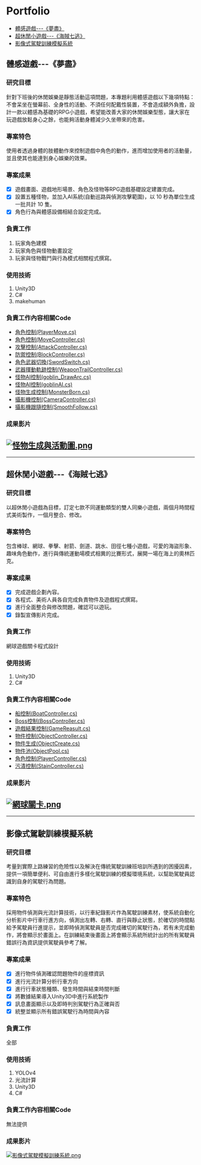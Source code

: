 # Portfolio
- [體感遊戲---《夢盡》](#41)
- [超休閒小遊戲---《海賊七逃》](#42)
- [影像式駕駛訓練模擬系統](#43)

## <a id="41"/>體感遊戲---《夢盡》
### 研究目標
針對下班後的休閒娛樂是靜態活動這項問題，本專題利用體感遊戲以下幾項特點：不會呆坐在螢幕前、全身性的活動、不須任何配戴性裝置，不會造成額外負擔，設計一款以體感為基礎的RPG小遊戲，希望能改善大家的休閒娛樂型態，讓大家在玩遊戲放鬆身心之餘，也能夠活動身體減少久坐帶來的危害。
### 專案特色
使用者透過身體的肢體動作來控制遊戲中角色的動作，進而增加使用者的活動量，並且使其也能達到身心娛樂的效果。
### 專案成果
- [x] 遊戲畫面、遊戲地形場景、角色及怪物等RPG遊戲基礎設定建置完成。
- [x] 設置五種怪物，並加入AI系統(自動巡路與偵測攻擊範圍)，以 10 秒為單位生成一批共計 10 隻。
- [x] 角色行為與體感設備相結合設定完成。
### 負責工作
1. 玩家角色建模
2. 玩家角色與怪物動畫設定
3. 玩家與怪物戰鬥與行為模式相關程式撰寫。
### 使用技術
1. Unity3D
2. C#
3. makehuman
### 負責工作內容相關Code
- [角色控制(PlayerMove.cs)](https://github.com/xgru/Portfolio-Code/blob/main/%E3%80%8A%E5%A4%A2%E7%9B%A1%E3%80%8B/PlayerMove.cs)
- [角色控制(MoveController.cs)](https://github.com/xgru/Portfolio-Code/blob/main/%E3%80%8A%E5%A4%A2%E7%9B%A1%E3%80%8B/MoveController.cs)
- [攻擊控制(AttackController.cs)](https://github.com/xgru/Portfolio-Code/blob/main/%E3%80%8A%E5%A4%A2%E7%9B%A1%E3%80%8B/AttackController.cs)
- [防禦控制(BlockController.cs)](https://github.com/xgru/Portfolio-Code/blob/main/%E3%80%8A%E5%A4%A2%E7%9B%A1%E3%80%8B/BlockController.cs)
- [角色武器切換(SwordSwitch.cs)](https://github.com/xgru/Portfolio-Code/blob/main/%E3%80%8A%E5%A4%A2%E7%9B%A1%E3%80%8B/SwordSwitch.cs)
- [武器揮動軌跡控制(WeaponTrailController.cs)](https://github.com/xgru/Portfolio-Code/blob/main/%E3%80%8A%E5%A4%A2%E7%9B%A1%E3%80%8B/WeaponTrailController.cs)
- [怪物AI控制(goblin_DrawArc.cs)](https://github.com/xgru/Portfolio-Code/blob/main/%E3%80%8A%E5%A4%A2%E7%9B%A1%E3%80%8B/goblin_DrawArc.cs)
- [怪物AI控制(goblinAI.cs)](https://github.com/xgru/Portfolio-Code/blob/main/%E3%80%8A%E5%A4%A2%E7%9B%A1%E3%80%8B/goblinAI.cs)
- [怪物生成控制(MonsterBorn.cs)](https://github.com/xgru/Portfolio-Code/blob/main/%E3%80%8A%E5%A4%A2%E7%9B%A1%E3%80%8B/MonsterBorn.cs)
- [攝影機控制(CameraController.cs)](https://github.com/xgru/Portfolio-Code/blob/main/%E3%80%8A%E5%A4%A2%E7%9B%A1%E3%80%8B/CameraController.cs)
- [攝影機跟隨控制(SmoothFollow.cs)](https://github.com/xgru/Portfolio-Code/blob/main/%E3%80%8A%E5%A4%A2%E7%9B%A1%E3%80%8B/SmoothFollow.cs)
### 成果影片
[![怪物生成與活動圖.png](《夢盡》/怪物生成與活動圖.png)](https://www.youtube.com/watch?v=tHVb6hr-dqk&t=4s)
---
---
## <a id="42"/>超休閒小遊戲---《海賊七逃》
### 研究目標
以超休閒小遊戲為目標，訂定七款不同運動類型的雙人同樂小遊戲，兩個月時間程式美術製作，一個月整合、修改。
### 專案特色
包含棒球、網球、拳擊、射箭、劍道、跳水、田徑七種小遊戲，可愛的海盜形象、趣味角色動作，進行與傳統運動場模式相異的比賽形式，展開一場在海上的奧林匹克。
### 專案成果
- [x] 完成遊戲企劃內容。
- [x] 各程式、美術人員各自完成負責物件及遊戲程式撰寫。
- [x] 進行全面整合與修改問題，確認可以遊玩。
- [x] 錄製宣傳影片完成。
### 負責工作
網球遊戲關卡程式設計
### 使用技術
1. Unity3D
2. C#
### 負責工作內容相關Code
- [船控制(BoatController.cs)](https://github.com/xgru/Portfolio-Code/blob/main/%E3%80%8A%E6%B5%B7%E8%B3%8A%E4%B8%83%E9%80%83%E3%80%8B/BoatController.cs)
- [Boss控制(BossController.cs)](https://github.com/xgru/Portfolio-Code/blob/main/%E3%80%8A%E6%B5%B7%E8%B3%8A%E4%B8%83%E9%80%83%E3%80%8B/BossController.cs)
- [遊戲結果控制(GameReasult.cs)](https://github.com/xgru/Portfolio-Code/blob/main/%E3%80%8A%E6%B5%B7%E8%B3%8A%E4%B8%83%E9%80%83%E3%80%8B/GameReasult.cs)
- [物件控制(ObjectController.cs)](https://github.com/xgru/Portfolio-Code/blob/main/%E3%80%8A%E6%B5%B7%E8%B3%8A%E4%B8%83%E9%80%83%E3%80%8B/ObjectController.cs)
- [物件生成(ObjectCreate.cs)](https://github.com/xgru/Portfolio-Code/blob/main/%E3%80%8A%E6%B5%B7%E8%B3%8A%E4%B8%83%E9%80%83%E3%80%8B/ObjectCreate.cs)
- [物件池(ObjectPool.cs)](https://github.com/xgru/Portfolio-Code/blob/main/%E3%80%8A%E6%B5%B7%E8%B3%8A%E4%B8%83%E9%80%83%E3%80%8B/ObjectPool.cs)
- [角色控制(PlayerController.cs)](https://github.com/xgru/Portfolio-Code/blob/main/%E3%80%8A%E6%B5%B7%E8%B3%8A%E4%B8%83%E9%80%83%E3%80%8B/PlayerController.cs)
- [污漬控制(StainController.cs)](https://github.com/xgru/Portfolio-Code/blob/main/%E3%80%8A%E6%B5%B7%E8%B3%8A%E4%B8%83%E9%80%83%E3%80%8B/StainController.cs)
### 成果影片
[![網球關卡.png](《海賊七逃》/網球關卡.png)](https://youtu.be/_9xs03n6Z7s)
---
---
## <a id="43"/>影像式駕駛訓練模擬系統
### 研究目標
考量到實際上路練習的危險性以及解決在傳統駕駛訓練班培訓所遇到的困擾因素，提供一項簡單便利、可自由進行多樣化駕駛訓練的模擬環境系統，以幫助駕駛員認識到自身的駕駛行為問題。
### 專案特色
採用物件偵測與光流計算技術，以行車紀錄影片作為駕駛訓練素材，使系統自動化分析影片中行車行進方向，偵測出左轉、右轉、直行與靜止狀態，於確切的時間點給予駕駛員行進提示，並即時偵測駕駛員是否完成確切的駕駛行為，若有未完成動作，將會顯示於畫面上。在訓練結束後畫面上將會顯示系統所統計出的所有駕駛員錯誤行為資訊提供駕駛員參考了解。
### 專案成果
- [x] 進行物件偵測確認問題物件的座標資訊
- [x] 進行光流計算分析行車方向
- [x] 進行行車狀態種類、發生時間與結束時間判斷
- [x] 將數據結果導入Unity3D中進行系統製作
- [x] 訊息畫面顯示以及即時判別駕駛行為正確與否
- [x] 統整並顯示所有錯誤駕駛行為時間與內容
### 負責工作
全部
### 使用技術
1. YOLOv4
2. 光流計算
3. Unity3D
4. C#
### 負責工作內容相關Code
無法提供
### 成果影片
[![影像式駕駛模擬訓練系統.png](影像式駕駛模擬訓練系統.png)](https://www.youtube.com/watch?v=TRc1zp3r3j8)
